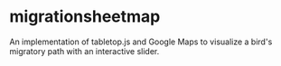 # migrationsheetmap

An implementation of tabletop.js and Google Maps to visualize a bird's migratory path with an interactive slider.
